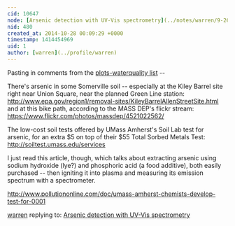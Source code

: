 ```yaml
---
cid: 10647
node: [Arsenic detection with UV-Vis spectrometry](../notes/warren/9-26-2011/arsenic-detection-uv-vis-spectrometry)
nid: 480
created_at: 2014-10-28 00:09:29 +0000
timestamp: 1414454969
uid: 1
author: [warren](../profile/warren)
---
```


Pasting in comments from the [plots-waterquality list](/lists) -- 

There's arsenic in some Somerville soil -- especially at the Kiley Barrel site right near Union Square, near the planned Green Line station: http://www.epa.gov/region1/removal-sites/KileyBarrelAllenStreetSite.html and at this bike path, according to the MASS DEP's flickr stream: https://www.flickr.com/photos/massdep/4521022562/

The low-cost soil tests offered by UMass Amherst's Soil Lab test for arsenic, for an extra $5 on top of their $55 Total Sorbed Metals Test: http://soiltest.umass.edu/services

I just read this article, though, which talks about extracting arsenic using sodium hydroxide (lye?) and phosphoric acid (a food additive), both easily purchased -- then igniting it into plasma and measuring its emission spectrum with a spectrometer. 

http://www.pollutiononline.com/doc/umass-amherst-chemists-develop-test-for-0001


[warren](../profile/warren) replying to: [Arsenic detection with UV-Vis spectrometry](../notes/warren/9-26-2011/arsenic-detection-uv-vis-spectrometry)

